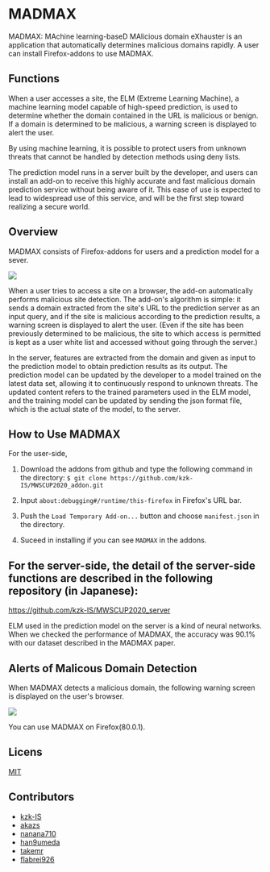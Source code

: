 # MADMAX 

MADMAX: MAchine learning-baseD MAlicious domain eXhauster is an application that automatically determines malicious domains rapidly. A user can install Firefox-addons to use MADMAX.

## Functions

When a user accesses a site, the ELM (Extreme Learning Machine), a machine learning model capable of high-speed prediction, is used to determine whether the domain contained in the URL is malicious or benign.
If a domain is determined to be malicious, a warning screen is displayed to alert the user.

By using machine learning, it is possible to protect users from unknown threats that cannot be handled by detection methods using deny lists.

The prediction model runs in a server built by the developer, and users can install an add-on to receive this highly accurate and fast malicious domain prediction service without being aware of it. This ease of use is expected to lead to widespread use of this service, and will be the first step toward realizing a secure world.



## Overview

MADMAX consists of Firefox-addons for users and a prediction model for a sever. 

![][fig_system]

[fig_system]:https://github.com/kzk-IS/MWS2020_adon/blob/master/fig_system.jpg

When a user tries to access a site on a browser, the add-on automatically performs malicious site detection. The add-on's algorithm is simple: it sends a domain extracted from the site's URL to the prediction server as an input query, and if the site is malicious according to the prediction results, a warning screen is displayed to alert the user. (Even if the site has been previously determined to be malicious, the site to which access is permitted is kept as a user white list and accessed without going through the server.) 

In the server, features are extracted from the domain and given as input to the prediction model to obtain prediction results as its output. The prediction model can be updated by the developer to a model trained on the latest data set, allowing it to continuously respond to unknown threats. The updated content refers to the trained parameters used in the ELM model, and the training model can be updated by sending the json format file, which is the actual state of the model, to the server.



## How to Use MADMAX

For the user-side, 

1. Download the addons from github and type the following command in the directory: 
```$ git clone https://github.com/kzk-IS/MWSCUP2020_addon.git```

1. Input `about:debugging#/runtime/this-firefox` in Firefox's URL bar.

1. Push the `Load Temporary Add-on...` button and choose `manifest.json` in the directory. 


1. Suceed in installing if you can see `MADMAX` in the addons. 


## For the server-side, the detail of the server-side functions are described in the following repository (in Japanese): 

https://github.com/kzk-IS/MWSCUP2020_server

ELM used in the prediction model on the server is a kind of neural networks. When we checked the performance of MADMAX, the accuracy was 90.1% with our dataset described in the MADMAX paper. 


## Alerts of Malicous Domain Detection

When MADMAX detects a malicious domain, the following warning screen is displayed on the user's browser.

![][keikoku]

[keikoku]:https://github.com/kzk-IS/MWS2020_adon/blob/master/keikoku.png

You can use MADMAX on Firefox(80.0.1). 


## Licens

[MIT](https://opensource.org/licenses/mit-license.php)

## Contributors

- [kzk-IS](https://github.com/kzk-IS)
- [akazs](https://github.com/akazs)
- [nanana710](https://github.com/nanana710)
- [han9umeda](https://github.com/han9umeda)
- [takemr](https://github.com/takemr)
- [flabrei926](https://github.com/flabrei926)
